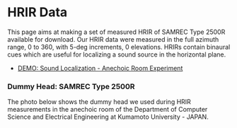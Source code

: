 # HRIR Data

This page aims at making a set of measured HRIR of SAMREC Type 2500R available for download. Our HRIR data were measured in the full azimuth range, 0 to 360, with 5-deg increments, 0 elevations. HRIRs contain binaural cues which are useful for localizing a sound source in the horizontal plane.

- [DEMO: Sound Localization - Anechoic Room Experiment](https://youtu.be/lq4Aa0xdxbU)

### Dummy Head: SAMREC Type 2500R

The photo below shows the dummy head we used during HRIR measurements in the anechoic room of the Department of Computer Science and Electrical Engineering at Kumamoto University - JAPAN.

